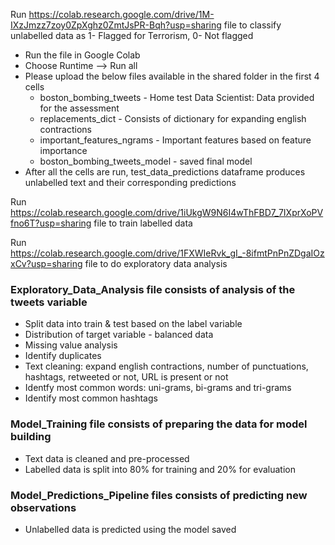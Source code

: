 Run https://colab.research.google.com/drive/1M-IXzJmzz7zoy0ZpXghz0ZmtJsPR-Bqh?usp=sharing file to classify unlabelled data as 1- Flagged for Terrorism, 0- Not flagged
* Run the file in Google Colab
* Choose Runtime --> Run all
* Please upload the below files available in the shared folder in the first 4 cells
  * boston_bombing_tweets - Home test Data Scientist: Data provided for the assessment
  * replacements_dict - Consists of dictionary for expanding english contractions
  * important_features_ngrams - Important features based on feature importance
  * boston_bombing_tweets_model - saved final model 
* After all the cells are run, test_data_predictions dataframe produces unlabelled text and their corresponding predictions

Run https://colab.research.google.com/drive/1iUkgW9N6I4wThFBD7_7IXprXoPVfno6T?usp=sharing file to train labelled data 

Run https://colab.research.google.com/drive/1FXWIeRvk_gI_-8ifmtPnPnZDgaIOzxCv?usp=sharing file to do exploratory data analysis 

### Exploratory_Data_Analysis file consists of analysis of the tweets variable
* Split data into train & test based on the label variable
* Distribution of target variable - balanced data
* Missing value analysis
* Identify duplicates
* Text cleaning: expand english contractions, number of punctuations, hashtags, retweeted or not, URL is present or not
* Identfy most common words: uni-grams, bi-grams and tri-grams
* Identify most common hashtags

### Model_Training file consists of preparing the data for model building
* Text data is cleaned and pre-processed
* Labelled data is split into 80% for training and 20% for evaluation

### Model_Predictions_Pipeline files consists of predicting new observations
* Unlabelled data is predicted using the model saved
